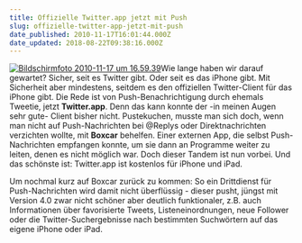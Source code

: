 ```yaml
---
title: Offizielle Twitter.app jetzt mit Push
slug: offizielle-twitter-app-jetzt-mit-push
date_published: 2010-11-17T16:01:44.000Z
date_updated: 2018-08-22T09:38:16.000Z
---
```


[![Bildschirmfoto 2010-11-17 um 16.59.39](//picdump.thafaker.de/2010/11/Bildschirmfoto-2010-11-17-um-16.59.39-150x150.png)](http://picdump.thafaker.de/2010/11/Bildschirmfoto-2010-11-17-um-16.59.39.png)Wie lange haben wir darauf gewartet? Sicher, seit es Twitter gibt. Oder seit es das iPhone gibt. Mit Sicherheit aber mindestens, seitdem es den offiziellen Twitter-Client für das iPhone gibt. Die Rede ist von Push-Benachrichtigung durch ehemals Tweetie, jetzt **Twitter.app**. Denn das kann konnte der -in meinen Augen sehr gute- Client bisher nicht. Pustekuchen, musste man sich doch, wenn man nicht auf Push-Nachrichten bei @Replys oder Direktnachrichten verzichten wollte, mit **Boxcar** behelfen. Einer externen App, die selbst Push-Nachrichten empfangen konnte, um sie dann an Programme weiter zu leiten, denen es nicht möglich war. Doch dieser Tandem ist nun vorbei. Und das schönste ist: Twitter.app ist kostenlos für iPhone und iPad.

Um nochmal kurz auf Boxcar zurück zu kommen: So ein Drittdienst für Push-Nachrichten wird damit nicht überflüssig - dieser pusht, jüngst mit Version 4.0 zwar nicht schöner aber deutlich funktionaler, z.B. auch Informationen über favorisierte Tweets, Listeneinordnungen, neue Follower oder die Twitter-Suchergebnisse nach bestimmten Suchwörtern auf das eigene iPhone oder iPad.
